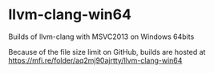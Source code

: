 llvm-clang-win64
================

Builds of llvm-clang with MSVC2013 on Windows 64bits

Because of the file size limit on GitHub, builds are hosted at https://mfi.re/folder/aq2mj90ajrtty/llvm-clang-win64
